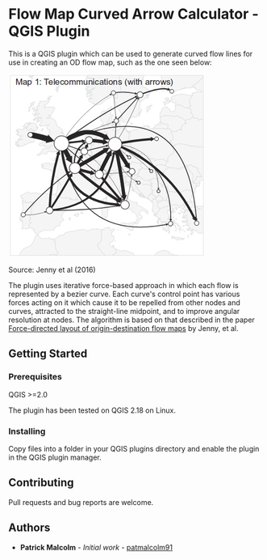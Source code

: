 # Flow Map Curved Arrow Calculator - QGIS Plugin

This is a QGIS plugin which can be used to generate curved flow lines for use in creating an OD flow map, such as the
one seen below:

![Example Flow Map](images/flowmapexample.png)

Source: Jenny et al (2016)


The plugin uses iterative force-based approach in which each flow is represented by a bezier curve. Each curve's
control point has various forces acting on it which cause it to be repelled from other nodes and curves, attracted 
to the straight-line midpoint, and to improve angular resolution at nodes. The algorithm is based on that described in
the paper [Force-directed layout of origin-destination flow maps](http://dx.doi.org/10.1080/13658816.2017.1307378)
by Jenny, et al.

## Getting Started

### Prerequisites

QGIS >=2.0

The plugin has been tested on QGIS 2.18 on Linux.

### Installing

Copy files into a folder in your QGIS plugins directory and enable the plugin in the QGIS plugin manager.

## Contributing

Pull requests and bug reports are welcome.

## Authors

* **Patrick Malcolm** - *Initial work* - [patmalcolm91](https://github.com/patmalcolm91)
